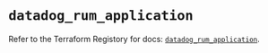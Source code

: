 # `datadog_rum_application`

Refer to the Terraform Registory for docs: [`datadog_rum_application`](https://registry.terraform.io/providers/datadog/datadog/3.32.0/docs/resources/rum_application).
